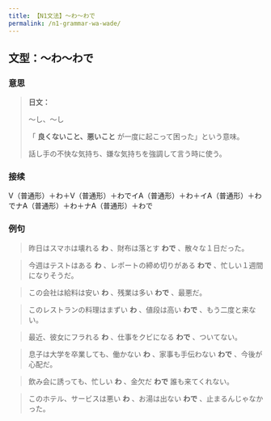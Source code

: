 ```yaml
---
title: 【N1文法】〜わ〜わで
permalink: /n1-grammar-wa-wade/
---
```


## 文型：〜わ〜わで

### 意思

> **日文：**
> 
> 〜し、〜し
> 
> 「 **良くないこと、悪いこと** が一度に起こって困った」という意味。
> 
> 話し手の不快な気持ち、嫌な気持ちを強調して言う時に使う。


### 接续

V（普通形）＋わ＋V（普通形）＋わでイA（普通形）＋わ＋イA（普通形）＋わでナA（普通形）＋わ＋ナA（普通形）＋わで

### 例句

> 昨日はスマホは壊れる **わ** 、財布は落とす **わで** 、散々な１日だった。

> 今週はテストはある **わ** 、レポートの締め切りがある **わで** 、忙しい１週間になりそうだ。

> この会社は給料は安い **わ** 、残業は多い **わで** 、最悪だ。

> このレストランの料理はまずい **わ** 、値段は高い **わで** 、もう二度と来ない。

> 最近、彼女にフラれる **わ** 、仕事をクビになる **わで** 、ついてない。

> 息子は大学を卒業しても、働かない **わ** 、家事も手伝わない **わで** 、今後が心配だ。

> 飲み会に誘っても、忙しい **わ** 、金欠だ **わで** 誰も来てくれない。

> このホテル、サービスは悪い **わ** 、お湯は出ない **わで** 、止まるんじゃなかった。

